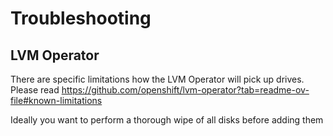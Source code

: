 # Troubleshooting

## LVM Operator

There are specific limitations how the LVM Operator will pick up drives. Please read https://github.com/openshift/lvm-operator?tab=readme-ov-file#known-limitations

Ideally you want to perform a thorough wipe of all disks before adding them